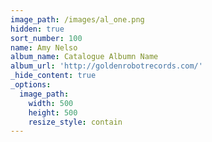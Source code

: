 ```yaml
---
image_path: /images/al_one.png
hidden: true
sort_number: 100
name: Amy Nelso
album_name: Catalogue Albumn Name
album_url: 'http://goldenrobotrecords.com/'
_hide_content: true
_options:
  image_path:
    width: 500
    height: 500
    resize_style: contain
---
```

